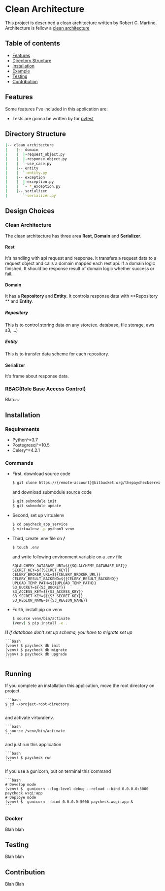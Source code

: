 # Clean Architecture

This project is described a clean architecture written by Robert C. Martine.
Architecture is fellow a [clean architecture](https://blog.cleancoder.com/uncle-bob/2012/08/13/the-clean-architecture.html)



## Table of contents

- [Features](#features)
- [Directory Structure](#diretory-structure)
- [Installation](#installation)
- [Example](#example)
- [Testing](#testing)
- [Contribution](#contribution)

## Features

 Some features I've included in this application are:

- Tests are gonna be written by for [pytest](http://pytest.org/)

## Directory Structure

```bash
|-- clean_architecture
|    |-- domain
|    |	|-request_object.py
|    |	|-response_object.py
|    |	`-use_case.py
|    |-- entity
|    |	`-entity.py
|    |-- exception
|    |	|-exception.py
|    |	`- *_exception.py
|    |-- serializer
|    	`-serializer.py
```



## Design Choices

### Clean Architecture

The clean architecture has three area **Rest**, **Domain** and **Serializer**.

#### Rest

It's handling with api request and response. It transfers a request data to a request object and calls a domain mapped each rest api. If a domain logic finished, It should be response result of domain logic whether success or fail.

#### Domain 

It has a **Repository** and **Entity**. It controls response data with **Repository ** and **Entity**. 

##### Repository

This is to control storing data on any store(ex. database, file storage, aws s3, ...)

##### Entity

This is to transfer data scheme for each repository.

#### Serializer

It's frame about response data.

### RBAC(Role Base Access Control)

Blah~~

## Installation

### Requirements

- Python^=3.7
- Postegresql^=10.5
- Celery^=4.2.1



### Commands

- First, download source code

    ```bash
    $ git clone https://{remote-account}@bitbucket.org/thepaycheckservice/paycheck_app_service.git
    ```

    and download submodule source code

    ```bash
    $ git submodule init
    $ git submodule update
    ```

- Second, set up virtualenv

    ```bash
    $ cd paycheck_app_service
    $ virtualenv -p python3 venv
    ```

- Third, create .env file on **/**

    ```bash
    $ touch .env
    ```
    and write following environment variable on a .env file

    ```.env
    SQLALCHEMY_DATABASE_URI=${{SQLALCHEMY_DATABASE_URI}}
    SECRET_KEY=${{SECRET_KEY}}
    CELERY_BROKER_URL=${{CELERY_BROKER_URL}}
    CELERY_RESULT_BACKEND=${{CELERY_RESULT_BACKEND}}
    UPLOAD_TEMP_PATH=${{UPLOAD_TEMP_PATH}}
    S3_BUCKET=${{S3_BUCKET}}
    S3_ACCESS_KEY=${{S3_ACCESS_KEY}}
    S3_SECRET_KEY=${{S3_SECRET_KEY}}
    S3_REGION_NAME=${{S3_REGION_NAME}}
    ```

- Forth, install pip on venv

    ```bash
    $ source venv/bin/activate
    (venv) $ pip install -e .
    ```



**!!** *If database don't set up schema, you have to migrate set up*

    ```bash
    (venv) $ paycheck db init
    (venv) $ paycheck db migrate
    (venv) $ paycheck db upgrade
    ```



## Running

If you complete an installation this application, move the root directory on project. 

    ```bash
    $ cd ~/project-root-directory 
    ```

and activate virturalenv.

    ```bash 
    $ source /venv/bin/activate
    ```

and just run this application

    ```bash
    (venv) $ paycheck run 
    ```

If you use a gunicorn, put on terminal this command

    ```bash
    # Develop mode
    (venv) $  gunicorn --log-level debug --reload --bind 0.0.0.0:5000 paycheck.wsgi:app
    # Deploye mode
    (venv) $  gunicorn --bind 0.0.0.0:5000 paycheck.wsgi:app &
    ```



### Docker

Blah blah



## Testing

Blah blah



## Contribution

Blah Blah









